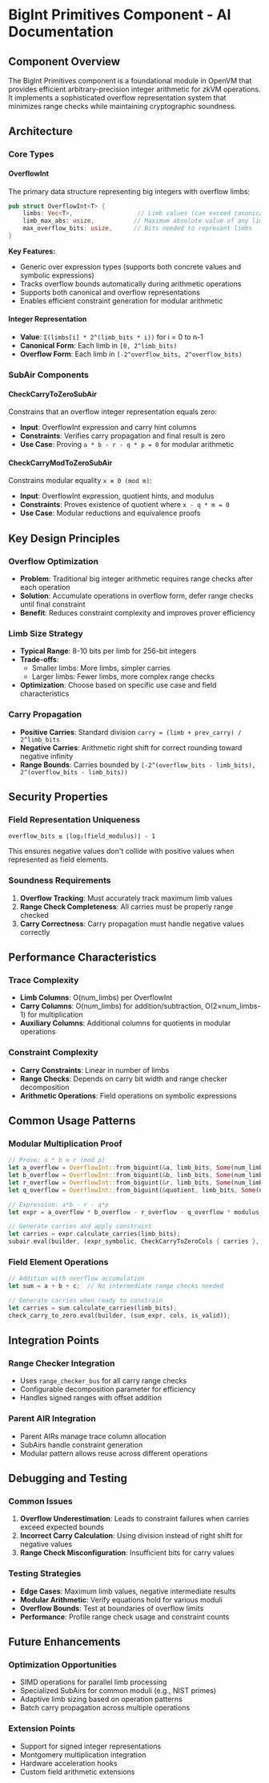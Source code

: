 # BigInt Primitives Component - AI Documentation

## Component Overview

The BigInt Primitives component is a foundational module in OpenVM that provides efficient arbitrary-precision integer arithmetic for zkVM operations. It implements a sophisticated overflow representation system that minimizes range checks while maintaining cryptographic soundness.

## Architecture

### Core Types

#### OverflowInt<T>
The primary data structure representing big integers with overflow limbs:
```rust
pub struct OverflowInt<T> {
    limbs: Vec<T>,                  // Limb values (can exceed canonical range)
    limb_max_abs: usize,           // Maximum absolute value of any limb
    max_overflow_bits: usize,      // Bits needed to represent limbs
}
```

**Key Features:**
- Generic over expression types (supports both concrete values and symbolic expressions)
- Tracks overflow bounds automatically during arithmetic operations
- Supports both canonical and overflow representations
- Enables efficient constraint generation for modular arithmetic

#### Integer Representation
- **Value**: `Σ(limbs[i] * 2^(limb_bits * i))` for i = 0 to n-1
- **Canonical Form**: Each limb in `[0, 2^limb_bits)`
- **Overflow Form**: Each limb in `[-2^overflow_bits, 2^overflow_bits)`

### SubAir Components

#### CheckCarryToZeroSubAir
Constrains that an overflow integer representation equals zero:
- **Input**: OverflowInt expression and carry hint columns
- **Constraints**: Verifies carry propagation and final result is zero
- **Use Case**: Proving `a * b - r - q * p = 0` for modular arithmetic

#### CheckCarryModToZeroSubAir
Constrains modular equality `x ≡ 0 (mod m)`:
- **Input**: OverflowInt expression, quotient hints, and modulus
- **Constraints**: Proves existence of quotient where `x - q * m = 0`
- **Use Case**: Modular reductions and equivalence proofs

## Key Design Principles

### Overflow Optimization
- **Problem**: Traditional big integer arithmetic requires range checks after each operation
- **Solution**: Accumulate operations in overflow form, defer range checks until final constraint
- **Benefit**: Reduces constraint complexity and improves prover efficiency

### Limb Size Strategy
- **Typical Range**: 8-10 bits per limb for 256-bit integers
- **Trade-offs**:
  - Smaller limbs: More limbs, simpler carries
  - Larger limbs: Fewer limbs, more complex range checks
- **Optimization**: Choose based on specific use case and field characteristics

### Carry Propagation
- **Positive Carries**: Standard division `carry = (limb + prev_carry) / 2^limb_bits`
- **Negative Carries**: Arithmetic right shift for correct rounding toward negative infinity
- **Range Bounds**: Carries bounded by `[-2^(overflow_bits - limb_bits), 2^(overflow_bits - limb_bits))`

## Security Properties

### Field Representation Uniqueness
```
overflow_bits ≤ ⌊log₂(field_modulus)⌋ - 1
```
This ensures negative values don't collide with positive values when represented as field elements.

### Soundness Requirements
1. **Overflow Tracking**: Must accurately track maximum limb values
2. **Range Check Completeness**: All carries must be properly range checked
3. **Carry Correctness**: Carry propagation must handle negative values correctly

## Performance Characteristics

### Trace Complexity
- **Limb Columns**: O(num_limbs) per OverflowInt
- **Carry Columns**: O(num_limbs) for addition/subtraction, O(2×num_limbs-1) for multiplication
- **Auxiliary Columns**: Additional columns for quotients in modular operations

### Constraint Complexity
- **Carry Constraints**: Linear in number of limbs
- **Range Checks**: Depends on carry bit width and range checker decomposition
- **Arithmetic Operations**: Field operations on symbolic expressions

## Common Usage Patterns

### Modular Multiplication Proof
```rust
// Prove: a * b ≡ r (mod p)
let a_overflow = OverflowInt::from_biguint(&a, limb_bits, Some(num_limbs));
let b_overflow = OverflowInt::from_biguint(&b, limb_bits, Some(num_limbs));
let r_overflow = OverflowInt::from_biguint(&r, limb_bits, Some(num_limbs));
let q_overflow = OverflowInt::from_biguint(&quotient, limb_bits, Some(num_limbs));

// Expression: a*b - r - q*p
let expr = a_overflow * b_overflow - r_overflow - q_overflow * modulus_overflow;

// Generate carries and apply constraint
let carries = expr.calculate_carries(limb_bits);
subair.eval(builder, (expr_symbolic, CheckCarryToZeroCols { carries }, is_valid));
```

### Field Element Operations
```rust
// Addition with overflow accumulation
let sum = a + b + c;  // No intermediate range checks needed

// Generate carries when ready to constrain
let carries = sum.calculate_carries(limb_bits);
check_carry_to_zero.eval(builder, (sum_expr, cols, is_valid));
```

## Integration Points

### Range Checker Integration
- Uses `range_checker_bus` for all carry range checks
- Configurable decomposition parameter for efficiency
- Handles signed ranges with offset addition

### Parent AIR Integration
- Parent AIRs manage trace column allocation
- SubAirs handle constraint generation
- Modular pattern allows reuse across different operations

## Debugging and Testing

### Common Issues
1. **Overflow Underestimation**: Leads to constraint failures when carries exceed expected bounds
2. **Incorrect Carry Calculation**: Using division instead of right shift for negative values
3. **Range Check Misconfiguration**: Insufficient bits for carry values

### Testing Strategies
- **Edge Cases**: Maximum limb values, negative intermediate results
- **Modular Arithmetic**: Verify equations hold for various moduli
- **Overflow Bounds**: Test at boundaries of overflow limits
- **Performance**: Profile range check usage and constraint counts

## Future Enhancements

### Optimization Opportunities
- SIMD operations for parallel limb processing
- Specialized SubAirs for common moduli (e.g., NIST primes)
- Adaptive limb sizing based on operation patterns
- Batch carry propagation across multiple operations

### Extension Points
- Support for signed integer representations
- Montgomery multiplication integration
- Hardware acceleration hooks
- Custom field arithmetic extensions